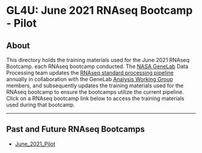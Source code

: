 # GL4U: June 2021 RNAseq Bootcamp - Pilot

## About
This directory holds the training materials used for the June 2021 RNAseq Bootcamp. each RNAseq bootcamp conducted. The [NASA GeneLab](https://genelab.nasa.gov/) Data Processing team updates the [RNAseq standard processing pipeline](https://github.com/nasa/GeneLab_Data_Processing/tree/master/RNAseq) annually in collaboration with the GeneLab [Analysis Working Group](https://genelab.nasa.gov/awg/charter) members, and subsequently updates the training materials used for the RNAseq bootcamp to ensure the bootcamps utilize the current pipeline. Click on a RNAseq bootcamp link below to access the training materials used during that bootcamp. 

---
## Past and Future RNAseq Bootcamps
- [June_2021_Pilot](June_2021_Pilot)  
